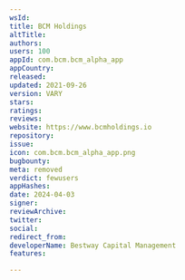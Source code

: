 ```yaml
---
wsId: 
title: BCM Holdings
altTitle: 
authors: 
users: 100
appId: com.bcm.bcm_alpha_app
appCountry: 
released: 
updated: 2021-09-26
version: VARY
stars: 
ratings: 
reviews: 
website: https://www.bcmholdings.io
repository: 
issue: 
icon: com.bcm.bcm_alpha_app.png
bugbounty: 
meta: removed
verdict: fewusers
appHashes: 
date: 2024-04-03
signer: 
reviewArchive: 
twitter: 
social: 
redirect_from: 
developerName: Bestway Capital Management
features: 

---
```


